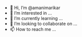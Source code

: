 - 👋 Hi, I’m @amanimarikar
- 👀 I’m interested in ...
- 🌱 I’m currently learning ...
- 💞️ I’m looking to collaborate on ...
- 📫 How to reach me ...

<!---
amanimarikar/amanimarikar is a ✨ special ✨ repository because its `README.md` (this file) appears on your GitHub profile.
You can click the Preview link to take a look at your changes.
--->
